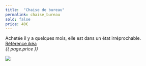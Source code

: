 ```yaml
---
title:  "Chaise de bureau"
permalink: chaise_bureau
sold: false
price: 40€
---
```

Achetée il y a quelques mois, elle est dans un état irréprochable.  
[Référence ikéa](http://www.ikea.com/fr/fr/catalog/products/S59174965/#/S39175008)  
*{{ page.price }}*

<img src="{{ site.baseurl }}/assets/{{ page.permalink }}.png" />